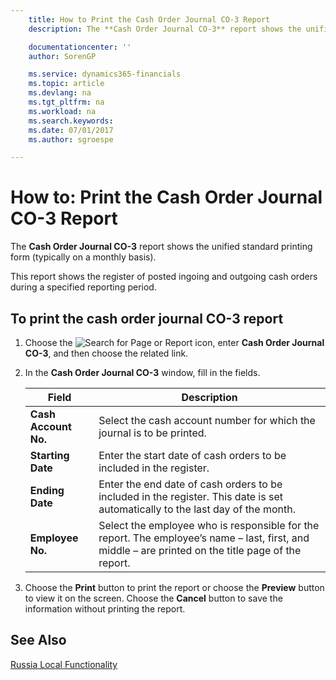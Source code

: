 ```yaml
---
    title: How to Print the Cash Order Journal CO-3 Report
    description: The **Cash Order Journal CO-3** report shows the unified standard printing form (typically on a monthly basis).

    documentationcenter: ''
    author: SorenGP

    ms.service: dynamics365-financials
    ms.topic: article
    ms.devlang: na
    ms.tgt_pltfrm: na
    ms.workload: na
    ms.search.keywords:
    ms.date: 07/01/2017
    ms.author: sgroespe

---
```

# How to: Print the Cash Order Journal CO-3 Report
The **Cash Order Journal CO-3** report shows the unified standard printing form (typically on a monthly basis).  

This report shows the register of posted ingoing and outgoing cash orders during a specified reporting period.  

## To print the cash order journal CO-3 report  

1.  Choose the ![Search for Page or Report](../../media/ui-search/search_small.png "Search for Page or Report icon") icon, enter **Cash Order Journal CO-3**, and then choose the related link.  
2.  In the **Cash Order Journal CO-3** window, fill in the fields.  

    |Field|Description|  
    |---------------------------------|---------------------------------------|  
    |**Cash Account No.**|Select the cash account number for which the journal is to be printed.|  
    |**Starting Date**|Enter the start date of cash orders to be included in the register.|  
    |**Ending Date**|Enter the end date of cash orders to be included in the register. This date is set automatically to the last day of the month.|  
    |**Employee No.**|Select the employee who is responsible for the report. The employee’s name – last, first, and middle – are printed on the title page of the report.|  

3.  Choose the **Print** button to print the report or choose the **Preview** button to view it on the screen. Choose the **Cancel** button to save the information without printing the report.  

## See Also  
[Russia Local Functionality](russia-local-functionality.md)
